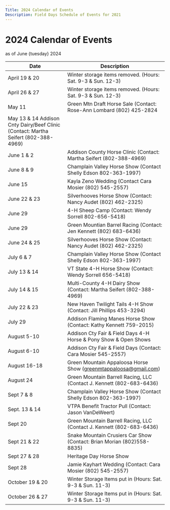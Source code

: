 ```yaml
---
Title: 2024 Calendar of Events
Description: Field Days Schedule of Events for 2021
---
```


# 2024 Calendar of Events

as of June {tuesday} 2024

| Date | Description |
| -- | -- |
| April 19 & 20 | Winter storage items removed. (Hours:  Sat. 9-3 & Sun. 12-3)
| April 26 & 27 |        Winter storage items removed. (Hours:  Sat. 9-3 & Sun. 12-3)
| May 11 | Green Mtn Draft Horse Sale (Contact: Rose-Ann Lombard (802) 425-2824
| May 13 & 14          Addison Cnty Dairy/Beef Clinic (Contact: Martha Seifert (802-388-4969)
| June 1 & 2 | Addison County Horse Clinic (Contact: Martha Seifert (802-388-4969)
| June 8 & 9 | Champlain Valley Horse Show (Contact Shelly Edson 802-363-1997)
| June 15 | Kayla Zeno Wedding (Contact Cara Mosier (802) 545-2557)
| June 22 & 23 | Silverhooves Horse Show (Contact: Nancy Audet (802) 462-2325)
| June 29 | 4-H Sheep Camp (Contact: Wendy Sorrell 802-656-5418)
| June 29 | Green Mountian Barrel Racing  (Contact: Jen Kennett (802) 683-6436)
| June 24 & 25 | Silverhooves Horse Show (Contact: Nancy Audet (802) 462-2325)
| July 6 & 7 | Champlain Valley Horse Show (Contact Shelly Edson 802-363-1997)
| July 13 & 14 | VT State 4-H Horse Show (Contact: Wendy Sorrell 656-5418)
| July 14 & 15 | Multi-County 4-H Dairy Show (Contact: Martha Seifert (802-388-4969)
| July 22 & 23 | New Haven Twilight Tails 4-H Show (Contact: Jill Phillips 453-3294)
| July 29 | Addison Flaming Manes Horse Show (Contact:  Kathy Kennett 759-2015)
| August 5-10 | Addison Cty Fair & Field Days 4-H Horse & Pony Show & Open Shows 
| August 6-10 | Addison Cty Fair & Field Days (Contact: Cara Mosier 545-2557)
| August 16-18  | Green Mountain Appaloosa Horse Show (greenmtappaloosa@gmail.com)
| August 24 | Green Mountain Barrell Racing, LLC (Contact J. Kennett (802-683-6436)
| Sept 7 & 8 | Champlain Valley Horse Show (Contact Shelly Edson 802-363-1997)
| Sept. 13 & 14 | VTPA Benefit Tractor Pull (Contact: Jason VanDeWeert)
| Sept 20 |	Green Mountain Barrell Racing, LLC (Contact J. Kennett (802-683-6436)
| Sept  21 & 22 | Snake Mountain Crusiers Car Show (Contact: Brian Morian (802)558-8835)
| Sept 27 & 28	 | Heritage Day Horse Show
|  Sept 28	     |   Jamie Kayhart Wedding (Contact: Cara Mosier (802) 545-2557)
| October 19 & 20 | Winter Storage Items put in (Hours: Sat. 9-3 & Sun. 11-3)
| October 26 & 27 | Winter Storage Items put in (Hours: Sat. 9-3 & Sun. 11-3)